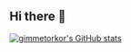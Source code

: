 ## Hi there 👋

[![gimmetorkor's GitHub stats](https://github-readme-stats.vercel.app/api?username=gimmetorkor&show_icons=true&theme=buefy)](https://github.com/gimmetorkor/github-readme-stats)

<!--
**gimmetorkor/gimmetorkor** is a ✨ _special_ ✨ repository because its `README.md` (this file) appears on your GitHub profile.

Here are some ideas to get you started:

- 🔭 I’m currently working on ...
- 🌱 I’m currently learning ...
- 👯 I’m looking to collaborate on ...
- 🤔 I’m looking for help with ...
- 💬 Ask me about ...
- 📫 How to reach me: ...
- 😄 Pronouns: ...
- ⚡ Fun fact: ...
-->
